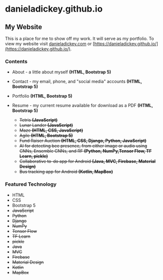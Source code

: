 # danieladickey.github.io

## My Website

This is a place for me to show off my work. It will serve as my portfolio. To view my website
visit [danieladickey.com](https://danieladickey.com/) or [https://danieladickey.github.io/](https://danieladickey.github.io/).

### Contents

- About - a little about myself **(HTML, Bootstrap 5)**
- Contact - my email, phone, and "social media" accounts **(HTML, Bootstrap 5)**
- Portfolio **(HTML, Bootstrap 5)**
- Resume - my current resume available for download as a PDF **(HTML, Bootstrap 5)**

    - ~~Tetris **(JavaScript)**~~
    - ~~Lunar Lander **(JavaScript)**~~
    - ~~Maze **(HTML, CSS, JavaScript)**~~
    - ~~Agile **(HTML, Bootstrap 5)**~~
    - ~~Fund Raiser Auction **(HTML, CSS, Django, Python, JavaScript)**~~
    - ~~AI for detecting bee presence, from either image or audio using CNNs, Ensemble CNNs, and RF **(Python, NumPy,Tensor Flow, TF Learn, pickle)**~~
    - ~~Collaborative to-do app for Android **(Java, MVC, Firebase, Material Design)**~~
    - ~~Bus tracking app for Android **(Kotlin, MapBox)**~~

### Featured Technology

- HTML
- CSS
- Bootstrap 5
- ~~JavaScript~~
- ~~Python~~
- ~~Django~~
- ~~NumPy~~
- ~~Tensor Flow~~
- ~~TF Learn~~
- ~~pickle~~
- ~~Java~~
- ~~MVC~~
- ~~Firebase~~
- ~~Material Design~~
- ~~Kotlin~~
- ~~MapBox~~
